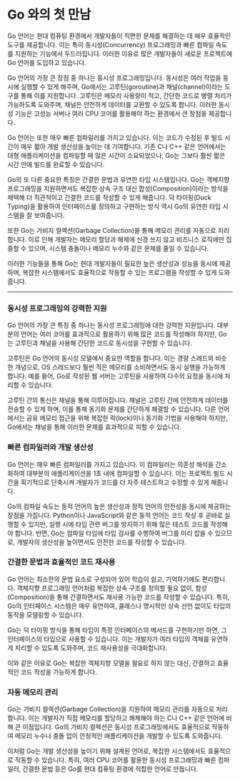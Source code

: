 # Go 와의 첫 만남

Go 언어는 현대 컴퓨팅 환경에서 개발자들이 직면한 문제를 해결하는 데 매우 효율적인 도구를 제공합니다. 이는 특히 동시성(Concurrency) 프로그래밍과 빠른 컴파일 속도를 지원하는 기능에서 두드러집니다. 이러한 이유로 많은 개발자들이 새로운 프로젝트에 Go 언어를 도입하고 있습니다.

Go 언어의 가장 큰 장점 중 하나는 동시성 프로그래밍입니다. 동시성은 여러 작업을 동시에 실행할 수 있게 해주며, Go에서는 고루틴(goroutine)과 채널(channel)이라는 도구를 통해 이를 지원합니다. 고루틴은 메모리 사용량이 적고, 간단한 코드로 병렬 처리가 가능하도록 도와주며, 채널은 안전하게 데이터를 교환할 수 있도록 합니다. 이러한 동시성 기능은 고성능 서버나 여러 CPU 코어를 활용해야 하는 환경에서 큰 장점을 제공합니다.

Go 언어는 또한 매우 빠른 컴파일러를 가지고 있습니다. 이는 코드가 수정된 후 빌드 시간이 매우 짧아 개발 생산성을 높이는 데 기여합니다. 기존 C나 C++ 같은 언어에서는 대형 애플리케이션을 컴파일할 때 많은 시간이 소요되었으나, Go는 그보다 훨씬 짧은 시간 안에 빌드를 완료할 수 있습니다.

Go의 또 다른 중요한 특징은 간결한 문법과 유연한 타입 시스템입니다. Go는 객체지향 프로그래밍을 지원하면서도 복잡한 상속 구조 대신 합성(Composition)이라는 방식을 채택해 더 직관적이고 간결한 코드를 작성할 수 있게 해줍니다. 덕 타이핑(Duck Typing)을 활용하여 인터페이스를 정의하고 구현하는 방식 역시 Go의 유연한 타입 시스템을 잘 보여줍니다.

또한 Go는 가비지 컬렉션(Garbage Collection)을 통해 메모리 관리를 자동으로 처리합니다. 이로 인해 개발자는 메모리 할당과 해제에 신경 쓰지 않고 비즈니스 로직에만 집중할 수 있으며, 시스템 충돌이나 메모리 누수와 같은 문제를 줄일 수 있습니다.

이러한 기능들을 통해 Go는 현대 개발자들이 필요한 높은 생산성과 성능을 동시에 제공하며, 복잡한 시스템에서도 효율적으로 작동할 수 있는 프로그램을 작성할 수 있게 도와줍니다.

***

### 동시성 프로그래밍의 강력한 지원

Go 언어의 가장 큰 특징 중 하나는 동시성 프로그래밍에 대한 강력한 지원입니다. 대부분의 언어는 여러 코어를 효과적으로 활용하기 위해 많은 코드를 작성해야 하지만, Go는 고루틴과 채널을 사용해 간단한 코드로 동시성을 구현할 수 있습니다.

고루틴은 Go 언어의 동시성 모델에서 중요한 역할을 합니다. 이는 경량 스레드와 비슷한 개념으로, OS 스레드보다 훨씬 적은 메모리를 소비하면서도 동시 실행을 가능하게 합니다. 예를 들어, Go로 작성된 웹 서버는 고루틴을 사용하여 다수의 요청을 동시에 처리할 수 있습니다.

고루틴 간의 통신은 채널을 통해 이루어집니다. 채널은 고루틴 간에 안전하게 데이터를 전송할 수 있게 하며, 이를 통해 동기화 문제를 간단하게 해결할 수 있습니다. 다른 언어에서는 공유 메모리 접근을 위해 복잡한 락(lock)이나 동기화 기법을 사용해야 하지만, Go에서는 채널을 통해 이러한 문제를 효과적으로 피할 수 있습니다.

### 빠른 컴파일러와 개발 생산성

Go 언어는 매우 빠른 컴파일러를 가지고 있습니다. 이 컴파일러는 의존성 해석을 간소화하여 대부분의 애플리케이션을 1초 내에 컴파일할 수 있습니다. 이는 프로젝트 빌드 시간을 획기적으로 단축시켜 개발자가 코드를 더 자주 테스트하고 수정할 수 있게 해줍니다.

Go의 컴파일 속도는 동적 언어의 높은 생산성과 정적 언어의 안전성을 동시에 제공하는 장점을 가집니다. Python이나 JavaScript와 같은 동적 언어는 코드 작성 후 곧바로 실행할 수 있지만, 실행 시에 타입 관련 버그를 방지하기 위해 많은 테스트 코드를 작성해야 합니다. 반면, Go는 컴파일 타임에 타입 검사를 수행하여 버그를 미리 잡을 수 있으므로, 개발자의 생산성을 높이면서도 안전한 코드를 작성할 수 있습니다.

### 간결한 문법과 효율적인 코드 재사용

Go 언어는 최소한의 문법 요소로 구성되어 있어 학습이 쉽고, 기억하기에도 편리합니다. 객체지향 프로그래밍 언어처럼 복잡한 상속 구조를 정의할 필요 없이, 합성(Composition)을 통해 간결하면서도 재사용 가능한 코드를 작성할 수 있습니다. 특히, Go의 인터페이스 시스템은 매우 유연하여, 클래스나 명시적인 상속 선언 없이도 타입의 동작을 모델링할 수 있습니다.

Go는 덕 타이핑 방식을 통해 타입이 특정 인터페이스의 메서드를 구현하기만 하면, 그 인터페이스의 타입으로 사용할 수 있습니다. 이는 개발자가 여러 타입의 객체를 유연하게 처리할 수 있도록 도와주며, 코드 재사용성을 극대화합니다.

이와 같은 이유로 Go는 복잡한 객체지향 모델을 필요로 하지 않는 대신, 간결하고 효율적인 코드 작성을 가능하게 합니다.

### 자동 메모리 관리

Go는 가비지 컬렉션(Garbage Collection)을 지원하여 메모리 관리를 자동으로 처리합니다. 이는 개발자가 직접 메모리를 할당하고 해제해야 하는 C나 C++ 같은 언어에 비해 큰 이점입니다. Go의 가비지 컬렉션은 동시성 프로그래밍에서도 효율적으로 작동하여 메모리 누수나 충돌 없이 안정적인 애플리케이션을 개발할 수 있도록 도와줍니다.

이처럼 Go는 개발 생산성을 높이기 위해 설계된 언어로, 복잡한 시스템에서도 효율적으로 작동할 수 있습니다. 특히, 여러 CPU 코어를 활용한 동시성 프로그래밍과 빠른 컴파일러, 간결한 문법 등은 Go를 현대 컴퓨팅 환경에 적합한 언어로 만듭니다.
